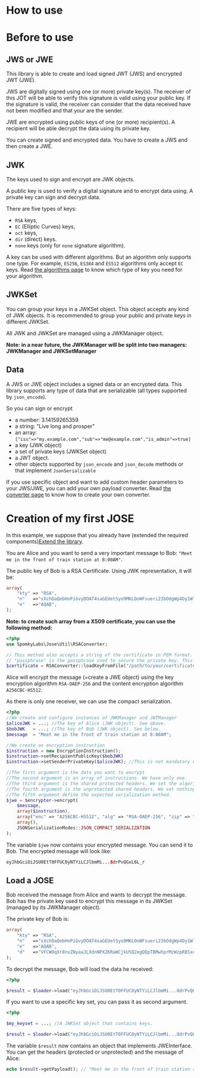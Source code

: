 How to use
==========

# Before to use

## JWS or JWE

This library is able to create and load signed JWT (JWS) and encrypted JWT (JWE).

JWS are digitally signed using one (or more) private key(s). The receiver of
this JOT will be able to verify this signature is valid using your public key.
If the signature is valid, the receiver can consider that the data received have
not been modified and that your are the sender.

JWE are encrypted using public keys of one (or more) recipient(s).
A recipient will be able decrypt the data using its private key.

You can create signed and encrypted data. You have to create a JWS and then create a JWE.

## JWK

The keys used to sign and encrypt are JWK objects.

A public key is used to verify a digital signature and to encrypt data using.
A private key can sign and decrypt data.

There are five types of keys:

* `RSA` keys,
* `EC` (Elliptic Curves) keys,
* `oct` keys,
* `dir` (direct) keys.
* `none` keys (only for `none` signature algorithm).

A key can be used with different algorithms. But an algorithm only supports one type.
For example, `ES256`, `ES384` and `ES512` algorithms only accept `EC` keys.
Read [the algorithms page](Keys.md) to know which type of key you need for your algorithm.

## JWKSet

You can group your keys in a JWKSet object. This object accepts any kind of JWK objects.
It is recommended to group your public and private keys in different JWKSet.

All JWK and JWKSet are managed using a JWKManager object.

**Note: in a near future, the JWKManager will be split into two managers: JWKManager and JWKSetManager**

## Data

A JWS or JWE object includes a signed data or an encrypted data. This library supports any type of data that are serializable (all types supported by `json_encode`).

So you can sign or encrypt

* a number: 3.14159265359
* a string: "Live long and prosper"
* an array:  `["iss"=>"my.example.com","sub"=>"me@example.com","is_admin"=>true]`
* a key (JWK object)
* a set of private keys (JWKSet object)
* a JWT object.
* other objects supported by `json_encode` and `json_decode` methods or that implement `JsonSerializable`

If you use specific object and want to add custom header parameters to your JWS/JWE, you can add your own payload converter.
Read [the converter page](Converter.md) to know how to create your own converter.

# Creation of my first JOSE

In this example, we suppose that you already have (extended the required components)[Extend the library](Extend.md).

You are Alice and you want to send a very important message to Bob: ```"Meet me in the front of train station at 8:00AM"```.

The public key of Bob is a RSA Certificate. Using JWK representation, it will be:

```php
array(
    "kty" => "RSA",
    "n"   =>"sXchDaQebHnPiGvyDOAT4saGEUetSyo9MKLOoWFsueri23bOdgWp4Dy1WlUzewbgBHod5pcM9H95GQRV3JDXboIRROSBigeC5yjU1hGzHHyXss8UDprecbAYxknTcQkhslANGRUZmdTOQ5qTRsLAt6BTYuyvVRdhS8exSZEy_c4gs_7svlJJQ4H9_NxsiIoLwAEk7-Q3UXERGYw_75IDrGA84-lA_-Ct4eTlXHBIY2EaV7t7LjJaynVJCpkv4LKjTTAumiGUIuQhrNhZLuF_RJLqHpM2kgWFLU7-VTdL1VbC2tejvcI2BlMkEpk1BzBZI0KQB0GaDWFLN-aEAw3vRw",
    "e"   =>"AQAB",
);
```

**Note: to create such array from a X509 certificate, you can use the following method:**

```php
<?php
use SpomkyLabs\Jose\Util\RSAConverter;

// This method also accepts a string of the certificate in PEM format.
// "passphrase" is the passphrase used to secure the private key. This argument is optional.
$certificate = RSAConverter::loadKeyFromFile("/path/to/your/certificate", "passphrase");
```

Alice will encrypt the message (=create a JWE object) using the key encryption algorithm `RSA-OAEP-256` and the content encryption algorithm ```A256CBC-HS512```.

As there is only one receiver, we can use the compact serialization.

```php
<?php
//We create and configure instances of JWKManager and JWTManager
$aliceJWK = ...; //The key of Alice (JWK object). See above.
$bobJWK   = ...; //The key of Bob (JWK object). See below.
$message  = "Meet me in the front of train station at 8:00AM";

//We create an encryption instruction
$instruction = new EncryptionInstruction();
$instruction->setRecipientPublicKey($bobJWK)
$instruction->setSenderPrivateKey($aliceJWK); //This is not mandatory except when using specific algorithms (e.g. ECDH-ES)

//The first argument is the data you want to encrypt
//The second argument is an array of instructions. We have only one.
//The third argument is the shared protected headers. We set the algorithms and we want to compress the data before encryption using the DEFLATE method.
//The fourth argument is the unprotected shared headers. We set nothing because the compact serialization method does not support it
//The fifth argument define the expected serialization method.
$jwe = $encrypter->encrypt(
    $message,
    array($instruction),
    array("enc" => "A256CBC-HS512", "alg" => "RSA-OAEP-256", "zip" => "DEF"),
    array(),
    JSONSerializationModes::JSON_COMPACT_SERIALIZATION
);
```

The variable `$jwe` now contains your encrypted message. You can send it to Bob.
The encrypted message will look like:

```php
eyJhbGciOiJSU0EtT0FFUC0yNTYiLCJlbmMi...8drPvQGxL6L_r
```

## Load a JOSE ##

Bob received the message from Alice and wants to decrypt the message. Bob has the
private key used to encrypt this message in its JWKSet (managed by its JWKManager object).

The private key of Bob is:

```php
array(
    "kty" => "RSA",
    "n"   =>"sXchDaQebHnPiGvyDOAT4saGEUetSyo9MKLOoWFsueri23bOdgWp4Dy1WlUzewbgBHod5pcM9H95GQRV3JDXboIRROSBigeC5yjU1hGzHHyXss8UDprecbAYxknTcQkhslANGRUZmdTOQ5qTRsLAt6BTYuyvVRdhS8exSZEy_c4gs_7svlJJQ4H9_NxsiIoLwAEk7-Q3UXERGYw_75IDrGA84-lA_-Ct4eTlXHBIY2EaV7t7LjJaynVJCpkv4LKjTTAumiGUIuQhrNhZLuF_RJLqHpM2kgWFLU7-VTdL1VbC2tejvcI2BlMkEpk1BzBZI0KQB0GaDWFLN-aEAw3vRw",
    "e"   =>"AQAB",
    "d"   =>"VFCWOqXr8nvZNyaaJLXdnNPXZKRaWCjkU5Q2egQQpTBMwhprMzWzpR8Sxq1OPThh_J6MUD8Z35wky9b8eEO0pwNS8xlh1lOFRRBoNqDIKVOku0aZb-rynq8cxjDTLZQ6Fz7jSjR1Klop-YKaUHc9GsEofQqYruPhzSA-QgajZGPbE_0ZaVDJHfyd7UUBUKunFMScbflYAAOYJqVIVwaYR5zWEEceUjNnTNo_CVSj-VvXLO5VZfCUAVLgW4dpf1SrtZjSt34YLsRarSb127reG_DUwg9Ch-KyvjT1SkHgUWRVGcyly7uvVGRSDwsXypdrNinPA4jlhoNdizK2zF2CWQ",
);
```

To decrypt the message, Bob will load the data he received:

```php
<?php

$result = $loader->load("eyJhbGciOiJSU0EtT0FFUC0yNTYiLCJlbmMi...8drPvQGxL6L_r");
```

If you want to use a specific key set, you can pass it as second argument.

```php
<?php

$my_keyset = ...; //A JWKSet object that contains keys.

$result = $loader->load("eyJhbGciOiJSU0EtT0FFUC0yNTYiLCJlbmMi...8drPvQGxL6L_r", $my_keyset);
```

The variable `$result` now contains an object that implements JWEInterface. You can get the headers (protected or unprotected) and the message of Alice: 

```php
echo $result->getPayload(); // "Meet me in the front of train station at 8:00AM"
```

